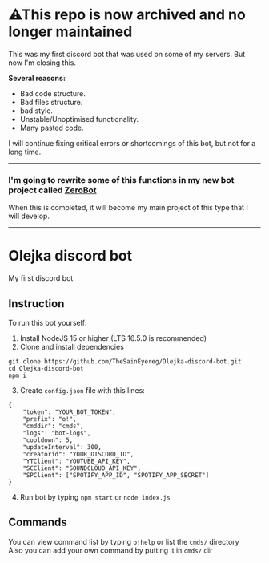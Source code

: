 # ⚠This repo is now archived and no longer maintained
This was my first discord bot that was used on some of my servers. But now I'm closing this.  

**Several reasons:**  
* Bad code structure.  
* Bad files structure.  
* bad style.
* Unstable/Unoptimised functionality.  
* Many pasted code.  

I will continue fixing critical errors or shortcomings of this bot, but not for a long time.

---

### I'm going to rewrite some of this functions in my new bot project called [ZeroBot](https://github.com/TheSainEyereg/ZeroBot-Discord)  
When this is completed, it will become my main project of this type that I will develop.

---
# Olejka discord bot
 My first discord bot

## Instruction
To run this bot yourself:
1. Install NodeJS 15 or higher (LTS 16.5.0 is recommended)
2. Clone and install dependencies
```
git clone https://github.com/TheSainEyereg/Olejka-discord-bot.git
cd Olejka-discord-bot
npm i
```
3. Create `config.json` file with this lines: 
```
{
    "token": "YOUR_BOT_TOKEN",
    "prefix": "o!",
    "cmddir": "cmds",
    "logs": "bot-logs",
    "cooldown": 5,
    "updateInterval": 300,
    "creatorid": "YOUR_DISCORD_ID",
    "YTClient": "YOUTUBE_API_KEY",
    "SCClient": "SOUNDCLOUD_API_KEY",
    "SPClient": ["SPOTIFY_APP_ID", "SPOTIFY_APP_SECRET"]
}
```
4. Run bot by typing `npm start` or `node index.js`

## Commands
You can view command list by typing `o!help` or list the `cmds/` directory  
Also you can add your own command by putting it in `cmds/` dir
